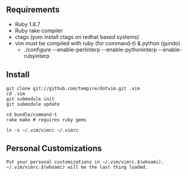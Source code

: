 ## Requirements
- Ruby 1.8.7
- Ruby rake compiler
- ctags (yum install ctags on redhat based systems)
- vim must be compiled with ruby (for command-t) & python (gundo)
  - ./configure --enable-perlinterp --enable-pythoninterp --enable-rubyinterp


## Install

    git clone git://github.com/tempire/dotvim.git .vim
    cd .vim
    git submodule init
    git submodule update

    cd bundle/command-t
    rake make # requires ruby gems

    ln -s ~/.vim/vimrc ~/.vimrc

## Personal Customizations
    Put your personal customizations in ~/.vim/vimrc.$(whoami). ~/.vim/vimrc.$(whoami) will be the last thing loaded.
